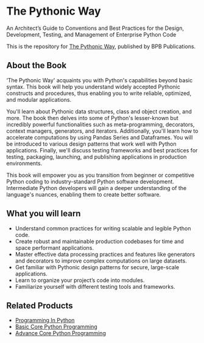 # The Pythonic Way

An Architect’s Guide to Conventions and Best Practices for the Design, Development, Testing, and Management of Enterprise Python Code

This is the repository for [The Pythonic Way](https://in.bpbonline.com/products/the-pythonic-way?_pos=1&_sid=7ffcdca7f&_ss=r), published by BPB Publications.

## About the Book
‘The Pythonic Way' acquaints you with Python's capabilities beyond basic syntax. This book will help you understand widely accepted Pythonic constructs and procedures, thus enabling you to write reliable, optimized, and modular applications.

You'll learn about Pythonic data structures, class and object creation, and more. The book then delves into some of Python's lesser-known but incredibly powerful functionalities such as meta-programming, decorators, context managers, generators, and iterators. Additionally, you'll learn how to accelerate computations by using Pandas Series and Dataframes. You will be introduced to various design patterns that work well with Python applications. Finally, we'll discuss testing frameworks and best practices for testing, packaging, launching, and publishing applications in production environments.

This book will empower you as you transition from beginner or competitive Python coding to industry-standard Python software development. Intermediate Python developers will gain a deeper understanding of the language's nuances, enabling them to create better software.

## What you will learn
* Understand common practices for writing scalable and legible Python code.
* Create robust and maintainable production codebases for time and space performant applications.
* Master effective data processing practices and features like generators and decorators to improve complex computations on large datasets.
* Get familiar with Pythonic design patterns for secure, large-scale applications.
* Learn to organize your project’s code into modules.
* Familiarize yourself with different testing tools and frameworks.

## Related Products
* [Programming In Python](https://in.bpbonline.com/products/programming-in-python-book-ebook?_pos=1&_sid=d2b2011f9&_ss=r)
* [Basic Core Python Programming](https://in.bpbonline.com/products/basic-core-python-programming?_pos=3&_sid=d2b2011f9&_ss=r)
* [Advance Core Python Programming](https://in.bpbonline.com/products/advance-core-python-programming?_pos=4&_sid=d2b2011f9&_ss=r)  
